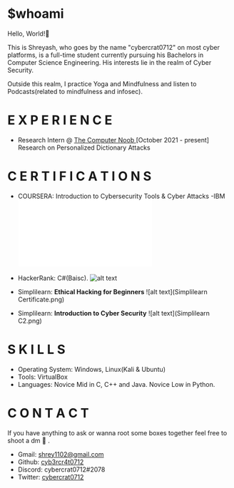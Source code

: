 # $whoami 
Hello, World!👋 

This is Shreyash, who goes by the name "cybercrat0712" on most cyber platforms, is a full-time student currently pursuing his Bachelors in Computer Science Engineering. His interests lie in the realm of Cyber Security. 

Outside this realm, I practice Yoga and Mindfulness and listen to Podcasts(related to mindfulness and infosec).

# E X P E R I E N C E
- Research Intern @ <a href="https://thecomputernoob.com/">The Computer Noob </a> [October 2021 - present] 
Research on Personalized Dictionary Attacks

# C E R T I F I C A T I O N S
 - COURSERA: Introduction to Cybersecurity Tools & Cyber Attacks -IBM
  ![alt text](IBM.pdf)
 <a href="https://www.coursera.org/account/accomplishments/certificate/NSH4EUK52W9D"></a>
 
- HackerRank: C#(Baisc).
  ![alt text](c#(Basic.png))
  <a href="https://www.hackerrank.com/certificates/e97db503bfa7"></a>

 - Simplilearn: **Ethical Hacking for Beginners**
 ![alt text](Simplilearn Certificate.png)
 <a href="https://www.simplilearn.com/skillup-certificate-landing?token=eyJjb3Vyc2VfaWQiOiIxNzIwIiwiY2VydGlmaWNhdGVfdXJsIjoiaHR0cHM6XC9cL2NlcnRpZmljYXRlcy5zaW1wbGljZG4ubmV0XC9zaGFyZVwvdGh1bWJfMjgyNTgyN18xNjMwODY1MjcyLnBuZyIsInVzZXJuYW1lIjoiU2hyZXlhc2ggS3VtYXIifQ&utm_source=shared-certificate&utm_medium=app_lms&utm_campaign=shared-certificate-promotion&referrer=https%3A%2F%2Fcertificates.simplicdn.net%2Fshare%2Fthumb_2825827_1630865272.png&_branch_match_id=986307688757663110&_branch_referrer=H4sIAAAAAAAAA8soKSkottLXL87MLcjJ1EssKNDLyczL1s9ztyzOMDTNyMpKAgCv0jhsIwAAAA%3D%3D"></a>

 - Simplilearn: **Introduction to Cyber Security**
 ![alt text](Simplilearn C2.png)
 <a href="https://www.simplilearn.com/skillup-certificate-landing?token=eyJjb3Vyc2VfaWQiOiIxMjEzIiwiY2VydGlmaWNhdGVfdXJsIjoiaHR0cHM6XC9cL2NlcnRpZmljYXRlcy5zaW1wbGljZG4ubmV0XC9zaGFyZVwvdGh1bWJfMjgzODE1MV8xNjMxMDg2MTEzLnBuZyIsInVzZXJuYW1lIjoiU2hyZXlhc2ggS3VtYXIifQ&utm_source=shared-certificate&utm_medium=app_lms&utm_campaign=shared-certificate-promotion&referrer=https%3A%2F%2Fcertificates.simplicdn.net%2Fshare%2Fthumb_2838151_1631086113.png&_branch_match_id=986307688757663110&_branch_referrer=H4sIAAAAAAAAA8soKSkottLXL87MLcjJ1EssKNDLyczL1vfM8PUNzDAoz8tKAgDrGiiRIwAAAA%3D%3D"></a>

# S K I L L S
 - Operating System: Windows, Linux(Kali & Ubuntu)
 - Tools: VirtualBox
 - Languages: Novice Mid in C, C++ and Java. Novice Low in Python.
 
# C O N T A C T 
If you have anything to ask or wanna root some boxes together feel free to shoot a dm 🏹 .

- Gmail: shrey1102@gmail.com
- Github: <a href="https://github.com/cyb3rcr4t0712">cyb3rcr4t0712</a>
- Discord: cybercrat0712#2078
- Twitter: <a href="https://twitter.com/cybercrat0712">cybercrat0712</a>

 
